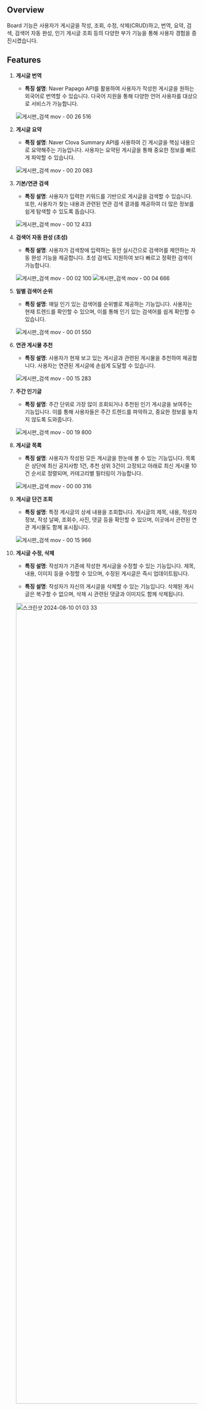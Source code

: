 ## Overview
Board 기능은 사용자가 게시글을 작성, 조회, 수정, 삭제(CRUD)하고,
번역, 요약, 검색, 검색어 자동 완성, 인기 게시글 조회 등의 다양한 부가 기능을 통해 사용자 경험을 증진시켰습니다. 

## Features

1. **게시글 번역**
   - **특징 설명**: Naver Papago API를 활용하여 사용자가 작성한 게시글을 원하는 외국어로 번역할 수 있습니다. 다국어 지원을 통해 다양한 언어 사용자를 대상으로 서비스가 가능합니다.
   
   ![게시판_검색 mov - 00 26 516](https://github.com/user-attachments/assets/e1ac61c1-831d-428c-8726-a8d15b1d54ee)

2. **게시글 요약**
   - **특징 설명**: Naver Clova Summary API를 사용하여 긴 게시글을 핵심 내용으로 요약해주는 기능입니다. 사용자는 요약된 게시글을 통해 중요한 정보를 빠르게 파악할 수 있습니다.
   
   ![게시판_검색 mov - 00 20 083](https://github.com/user-attachments/assets/a55d4b3a-acf6-42dd-8d0c-ac4d6b9b05f0)

3. **기본/연관 검색**
   - **특징 설명**: 사용자가 입력한 키워드를 기반으로 게시글을 검색할 수 있습니다. 또한, 사용자가 찾는 내용과 관련된 연관 검색 결과를 제공하여 더 많은 정보를 쉽게 탐색할 수 있도록 돕습니다.
   
   ![게시판_검색 mov - 00 12 433](https://github.com/user-attachments/assets/edda4f10-d082-4fc7-91a7-734a305457c8)

4. **검색어 자동 완성 (초성)**
   - **특징 설명**: 사용자가 검색창에 입력하는 동안 실시간으로 검색어를 제안하는 자동 완성 기능을 제공합니다. 초성 검색도 지원하여 보다 빠르고 정확한 검색이 가능합니다.
   
   ![게시판_검색 mov - 00 02 100](https://github.com/user-attachments/assets/e0ff74a3-402d-4156-aa38-f9aea14099ff)
   ![게시판_검색 mov - 00 04 666](https://github.com/user-attachments/assets/e52ecdaf-7bd6-4949-a5a3-7cd0e6c82686)

5. **일별 검색어 순위**
   - **특징 설명**: 매일 인기 있는 검색어를 순위별로 제공하는 기능입니다. 사용자는 현재 트렌드를 확인할 수 있으며, 이를 통해 인기 있는 검색어를 쉽게 확인할 수 있습니다.
   
   ![게시판_검색 mov - 00 01 550](https://github.com/user-attachments/assets/0ee5b6e6-8ce7-44ae-b511-7c46a1a934a3)

6. **연관 게시물 추천**
   - **특징 설명**: 사용자가 현재 보고 있는 게시글과 관련된 게시물을 추천하여 제공합니다. 사용자는 연관된 게시글에 손쉽게 도달할 수 있습니다.
   
   ![게시판_검색 mov - 00 15 283](https://github.com/user-attachments/assets/0cc8c463-0644-4ddb-a2e8-53a405de66d7)

7. **주간 인기글**
   - **특징 설명**: 주간 단위로 가장 많이 조회되거나 추천된 인기 게시글을 보여주는 기능입니다. 이를 통해 사용자들은 주간 트렌드를 파악하고, 중요한 정보를 놓치지 않도록 도와줍니다.
   
   ![게시판_검색 mov - 00 19 800](https://github.com/user-attachments/assets/5867056b-412e-4303-b59c-e45429f5f8de)

8. **게시글 목록**
   - **특징 설명**: 사용자가 작성된 모든 게시글을 한눈에 볼 수 있는 기능입니다. 목록은 상단에 최신 공지사항 1건, 추천 상위 3건이 고정되고 아래로 최신 게시물 10건 순서로 정렬되며, 카테고리별 필터링이 가능합니다.
   
   ![게시판_검색 mov - 00 00 316](https://github.com/user-attachments/assets/6dc8b1e0-e781-4638-bf23-a39f4d223098)

9. **게시글 단건 조회**
   - **특징 설명**: 특정 게시글의 상세 내용을 조회합니다. 게시글의 제목, 내용, 작성자 정보, 작성 날짜, 조회수, 사진, 댓글 등을 확인할 수 있으며, 이곳에서 관련된 연관 게시물도 함께 표시됩니다.
   
   ![게시판_검색 mov - 00 15 966](https://github.com/user-attachments/assets/ede96369-ce0b-4048-b228-95239726c794)

10. **게시글 수정, 삭제**
    - **특징 설명**: 작성자가 기존에 작성한 게시글을 수정할 수 있는 기능입니다. 제목, 내용, 이미지 등을 수정할 수 있으며, 수정된 게시글은 즉시 업데이트됩니다.
    
    - **특징 설명**: 작성자가 자신의 게시글을 삭제할 수 있는 기능입니다. 삭제된 게시글은 복구할 수 없으며, 삭제 시 관련된 댓글과 이미지도 함께 삭제됩니다.
    
    <img width="2110" alt="스크린샷 2024-08-10 01 03 33" src="https://github.com/user-attachments/assets/98b22874-6d39-4dd4-bf4e-d0162b02d0ab">
